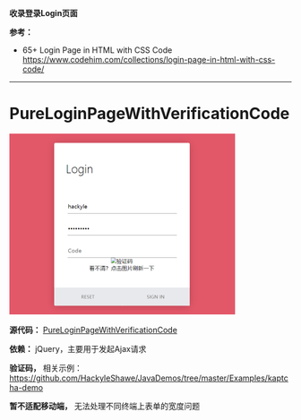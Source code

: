 **收录登录Login页面**



**参考：**

- 65+ Login Page in HTML with CSS Code https://www.codehim.com/collections/login-page-in-html-with-css-code/

---

# PureLoginPageWithVerificationCode

<img src="img/PureLoginPageWithVerificationCode.png" style="zoom:50%;" />

**源代码：** [PureLoginPageWithVerificationCode](./PureLoginPageWithVerificationCode.html)

**依赖：** jQuery，主要用于发起Ajax请求

**验证码，** 相关示例：https://github.com/HackyleShawe/JavaDemos/tree/master/Examples/kaptcha-demo

**暂不适配移动端，** 无法处理不同终端上表单的宽度问题





